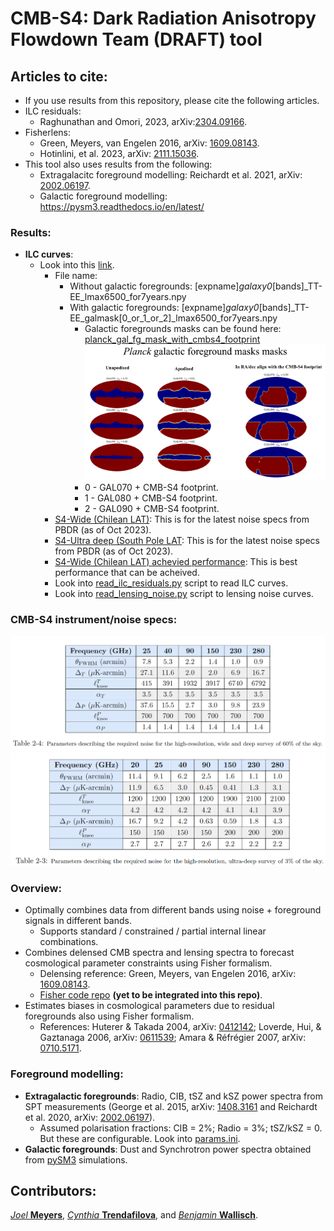 # CMB-S4: Dark Radiation Anisotropy Flowdown Team (DRAFT) tool

## Articles to cite: 
* If you use results from this repository, please cite the following articles.
* ILC residuals:
  *  Raghunathan and Omori, 2023, arXiv:[2304.09166](https://arxiv.org/abs/2304.09166).
* Fisherlens:
  * Green, Meyers, van Engelen 2016, arXiv: [1609.08143](https://arxiv.org/abs/1609.08143).
  * Hotinlini, et al. 2023, arXiv: [2111.15036](https://arxiv.org/abs/2111.15036).
* This tool also uses results from the following:
  * Extragalacitc foreground modelling: Reichardt et al. 2021, arXiv: [2002.06197](https://arxiv.org/abs/2002.06197).
  * Galactic foreground modelling: https://pysm3.readthedocs.io/en/latest/

### Results:
* **ILC curves**:
  * Look into this [link](https://github.com/sriniraghunathan/DRAFT/tree/master/products/202310xx_PBDR_config/).
     *  File name:
        * Without galactic foregrounds: [expname]_galaxy0_[bands]_TT-EE_lmax6500_for7years.npy
        * With galactic foregrounds: [expname]_galaxy0_[bands]_TT-EE_galmask[0_or_1_or_2]_lmax6500_for7years.npy
           * Galactic foregrounds masks can be found here: [planck_gal_fg_mask_with_cmbs4_footprint](https://github.com/sriniraghunathan/DRAFT/blob/master/data/planck_gal_fg_masks_with_cmbs4_footprint.png) <img src="data/planck_gal_fg_masks_with_cmbs4_footprint.png" width="750" title="Chilean LAT">
           * 0 - GAL070 + CMB-S4 footprint.
           * 1 - GAL080 + CMB-S4 footprint.
           * 2 - GAL090 + CMB-S4 footprint.
     *  [S4-Wide (Chilean LAT)](https://github.com/sriniraghunathan/DRAFT/tree/master/products/202310xx_PBDR_config/s4wide_202310xx_pbdr_config): This is for the latest noise specs from PBDR (as of Oct 2023).
     *  [S4-Ultra deep (South Pole LAT](https://github.com/sriniraghunathan/DRAFT/tree/master/products/202310xx_PBDR_config/s4deepv3r025_202310xx_pbdr_config): This is for the latest noise specs from PBDR (as of Oct 2023).
     *  [S4-Wide (Chilean LAT) achevied performance](https://github.com/sriniraghunathan/DRAFT/tree/master/products/202310xx_PBDR_config/s4wide_acheived_performance_pbdr_202312xx): This is best performance that can be acheived.
     * Look into [read_ilc_residuals.py](https://github.com/sriniraghunathan/DRAFT/blob/master/products/202310xx_PBDR_config/read_ilc_residuals.py) script to read ILC curves.
     * Look into [read_lensing_noise.py](https://github.com/sriniraghunathan/DRAFT/blob/master/products/202310xx_PBDR_config/read_lensing_noise.py) script to lensing noise curves. 
     
### CMB-S4 instrument/noise specs:
<p align="left">
  <img src="data/s4_wide_specs_pbdr.png" width="750" title="Chilean LAT">
  <img src="data/s4_ultradeep_specs_pbdr.png" width="750" title="Delensing SouthPole LAT">
</p>

### Overview:
* Optimally combines data from different bands using noise + foreground signals in different bands.
  * Supports standard / constrained / partial internal linear combinations.
* Combines delensed CMB spectra and lensing spectra to forecast cosmological parameter constraints using Fisher formalism.
  * Delensing reference: Green, Meyers, van Engelen 2016, arXiv: [1609.08143](https://arxiv.org/abs/1609.08143).
  * [Fisher code repo](https://github.com/sriniraghunathan/cmbs4_fisher_forecasting) **(yet to be integrated into this repo)**.
* Estimates biases in cosmological parameters due to residual foregrounds also using Fisher formalism.
  * References: Huterer & Takada 2004, arXiv: [0412142](https://arxiv.org/abs/astro-ph/0412142); Loverde, Hui, & Gaztanaga 2006, arXiv: [0611539](https://arxiv.org/abs/astro-ph/0611539); Amara & Réfrégier 2007, arXiv: [0710.5171](https://arxiv.org/abs/0710.5171).


### Foreground modelling:
* **Extragalactic foregrounds**: Radio, CIB, tSZ and  kSZ power spectra from SPT measurements (George et al. 2015, arXiv: [1408.3161](https://arxiv.org/abs/1408.3161) and Reichardt et al. 2020, arXiv: [2002.06197](https://arxiv.org/abs/2002.06197)).
  * Assumed polarisation fractions: CIB = 2%; Radio = 3%; tSZ/kSZ = 0. But these are configurable. Look into [params.ini](https://github.com/sriniraghunathan/DRAFT/blob/master/scripts/notebooks/params.ini).
* **Galactic foregrounds**: Dust and Synchrotron power spectra obtained from [pySM3](https://github.com/CMB-S4/s4mapbasedsims/tree/master/202002_foregrounds_extragalactic_cmb_tophat) simulations.

<!--### Results:
* **ILC curves**:
  * Look into this [link](https://github.com/sriniraghunathan/DRAFT/tree/master/results/20210506_with202102designtoolinputforpySM3sims_sedscalingfordust/). 
     * Look into *read_file.py* script to read ILC curves. 
     * Standard ILC curves for S4-Wide (PBDR configuration) will be under this [link](https://github.com/sriniraghunathan/DRAFT/tree/master/results/20210506_with202102designtoolinputforpySM3sims_sedscalingfordust/s4like_mask_v2/TT-EE/baseline). 
     * Constrained ILC curves (for galactc dust) are also in the above folder. 
 -->

## Contributors: 
[_Joel_ **Meyers**](https://joelmeyers.github.io/), [_Cynthia_ **Trendafilova**](https://github.com/ctrendafilova), and [_Benjamin_ **Wallisch**](https://www.ias.edu/scholars/benjamin-wallisch).
